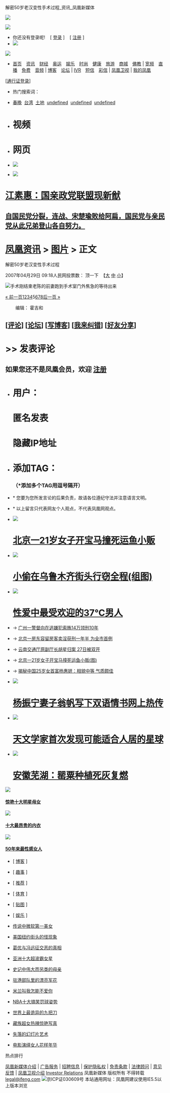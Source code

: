解密50岁老汉变性手术过程\_资讯\_凤凰新媒体

![](http://img.ifeng.com/tres/pub_res/rate/no_login_top.gif)

![](http://img.ifeng.com/tres/pub_res/rate/no_login_bottom.gif)

-   你还没有登录呢!    \[ [登录](http://sso.ifeng.com/ssos/login.jsp?backurl=https://news.ifeng.com/photo/200704/0429_24_111458_4.shtml) \]    \[ [注册](http://sso.ifeng.com/ssos/register.jsp?backurl=https://news.ifeng.com/photo/200704/0429_24_111458_4.shtml) \]
-   ![](http://img.ifeng.com/tres/pub_res/rate/no_login_close.gif)

[![](http://img.ifeng.com/tres/pub_res/logo/www_logo.gif)](http://www.ifeng.com)

-   [首页](http://www.ifeng.com)　[资讯](http://news.ifeng.com)　[财经](http://finance.ifeng.com)　[奥运](http://2008.ifeng.com)　[娱乐](http://ent.ifeng.com)　[时尚](http://fashion.ifeng.com)　[健康](http://health.ifeng.com/)　[旅游](http://tour.ifeng.com/)　[商城](http://mall.ifeng.com/)　[佛教](http://fo.ifeng.com/) | [宽频](http://itv.ifeng.com)　[直播](http://itv.ifeng.com/live.aspx)　[免费](http://itv.ifeng.com/free.aspx)　[音频](http://audio.ifeng.com/) | [博客](http://blog.ifeng.com)　[论坛](http://bbs.ifeng.com) | [IVR](http://ivr.ifeng.com/)　[短信](http://sms.ifeng.com/)　[彩信](http://mms.ifeng.com/) | [凤凰卫视](http://phtv.ifeng.com) | [我的凤凰](http://space.ifeng.com/rss/)

\[[通行证登录](http://sso.ifeng.com/ssos/login.jsp)\]

-   热门搜索词：
-   [春晚](http://gsearch.ifeng.com/gsearch/gsearch.jsp?q=%E6%98%A5%E6%99%9A)  [台湾](http://gsearch.ifeng.com/gsearch/gsearch.jsp?q=%E5%8F%B0%E6%B9%BE)  [土地](http://gsearch.ifeng.com/gsearch/gsearch.jsp?q=%E5%9C%9F%E5%9C%B0)  [undefined](http://gsearch.ifeng.com/gsearch/gsearch.jsp?q=undefined)  [undefined](http://gsearch.ifeng.com/gsearch/gsearch.jsp?q=undefined)  [undefined](http://gsearch.ifeng.com/gsearch/gsearch.jsp?q=undefined)  

-   # 视频
    
-   # 网页
    
-   ![](http://img.ifeng.com/tres/pub_res/indexhead_image/head_search_button1.gif)
-   ![](http://img.ifeng.com/tres/pub_res/logo/google_logo_w.gif)

# [江素惠：国亲政党联盟现新猷](http://blog.ifeng.com/index.php/uid_722983_action_viewspace_itemid_783655)

## [自国民党分裂，连战、宋楚瑜败给阿扁，国民党与亲民党从此兄弟登山各自努力。](http://blog.ifeng.com/index.php/uid_722983_action_viewspace_itemid_783655)

# [凤凰资讯](http://news.ifeng.com/) > [图片](http://news.ifeng.com/photo/) > 正文

解密50岁老汉变性手术过程

2007年04月29日 09:18人民网投票数： 顶一下  【[大](javascript:zoomDoc\(16\);) [中](javascript:zoomDoc\(14\);) [小](javascript:zoomDoc\(12\);)】

![](http://img.ifeng.com/res/200704/0429_95783.jpg)手术刚结束老陈的前妻跑到手术室门外焦急的等待出来

[« 前一页](0429_24_111458_3.shtml "Go to Previous Page")[1](0429_24_111458.shtml "Go to page 1")[2](0429_24_111458_1.shtml "Go to page 2")[3](0429_24_111458_2.shtml "Go to page 3")[4](0429_24_111458_3.shtml "Go to page 4")5[6](0429_24_111458_5.shtml "Go to page 6")[7](0429_24_111458_6.shtml "Go to page 7")[8](0429_24_111458_7.shtml "Go to page 8")[后一页 »](0429_24_111458_5.shtml "Go to Next Page")

　　 编辑： 霍吉和

## \[[评论](http://cmt.ifeng.com/viewcmts.do?chId=24&docId=111458&docName=%e8%a7%a3%e5%af%8650%e5%b2%81%e8%80%81%e6%b1%89%e5%8f%98%e6%80%a7%e6%89%8b%e6%9c%af%e8%bf%87%e7%a8%8b&docUrl=http%3a%2f%2fnews.ifeng.com%2fphoto%2f200704%2f0429_24_111458.shtml)\] \[[论坛](http://bbs.ifeng.com)\] \[[写博客](http://blog.ifeng.com/blogthis.asp?docUrl=http%3a%2f%2fnews.ifeng.com%2fphoto%2f200704%2f0429_24_111458.shtml&flag=1)\] \[[我来纠错](http://space.ifeng.com/pollet/find_mistake.jsp?docUrl=http%3a%2f%2fnews.ifeng.com%2fphoto%2f200704%2f0429_24_111458.shtml&docName=%e8%a7%a3%e5%af%8650%e5%b2%81%e8%80%81%e6%b1%89%e5%8f%98%e6%80%a7%e6%89%8b%e6%9c%af%e8%bf%87%e7%a8%8b)\] \[[好友分享](http://space.ifeng.com/pollet/recmd_friend.jsp?docUrl=http%3a%2f%2fnews.ifeng.com%2fphoto%2f200704%2f0429_24_111458.shtml&docName=%e8%a7%a3%e5%af%8650%e5%b2%81%e8%80%81%e6%b1%89%e5%8f%98%e6%80%a7%e6%89%8b%e6%9c%af%e8%bf%87%e7%a8%8b)\]

# \>> 发表评论

## 如果您还不是凤凰会员，欢迎 [注册](http://sso.ifeng.com/ssos/register.jsp)

-   # 用户：
    
    # 匿名发表
    
    # 隐藏IP地址
    
-   # 添加TAG：
    
    ### （\*添加多个TAG用逗号隔开）
    

-   \* 您要为您所发言论的后果负责，故请各位遵纪守法并注意语言文明。
-   \* 以上留言只代表网友个人观点，不代表凤凰网观点。

-   [![](http://img.ifeng.com/tres/news/yufanzi.jpg)](http://news.ifeng.com/society/1/200704/0428_343_110809.shtml)
    
    # [北京一21岁女子开宝马撞死运鱼小贩](http://news.ifeng.com/society/1/200704/0428_343_110809.shtml)
    

-   [![](http://img.ifeng.com/tres/news/xiaotou.jpg)](http://news.ifeng.com/society/2/200704/0427_344_110013.shtml)
    
    # [小偷在乌鲁木齐街头行窃全程(组图)](http://news.ifeng.com/society/2/200704/0427_344_110013.shtml)
    

-   [![](http://img.ifeng.com/tres/news/0428_95446.jpg)](http://18x.ifeng.com/18x/)
    
    # [性爱中最受欢迎的37℃男人](http://18x.ifeng.com/18x/)
    

-   → [广州一警督向在逃嫌犯索贿14万领刑10年](http://news.ifeng.com/society/1/200704/0428_343_110563.shtml)
-   → [北京一房东容留房客卖淫获刑一年半 为全市首例](http://news.ifeng.com/society/1/200704/0428_343_110556.shtml)
-   → [云南交通厅原副厅长胡星归案 27日被双开](http://news.ifeng.com/society/1/200704/0428_343_110597.shtml)
-   → [北京一21岁女子开宝马撞死运鱼小贩(图)](http://news.ifeng.com/society/1/200704/0428_343_110809.shtml)
-   → [揭秘中国25岁女首富杨惠妍：相貌中等 气质颇佳](http://news.ifeng.com/society/2/200704/0428_344_110561.shtml)

-   [![](http://img.ifeng.com/tres/news/jl070425044.jpg)](http://news.ifeng.com/society/2/200704/0425_344_108501.shtml)
    
    # [杨振宁妻子翁帆写下双语情书网上热传](http://news.ifeng.com/society/2/200704/0425_344_108501.shtml)
    

-   [![](http://img.ifeng.com/tres/news/jl070425045.jpg)](http://news.ifeng.com/society/2/200704/0425_344_108526.shtml)
    
    # [天文学家首次发现可能适合人居的星球](http://news.ifeng.com/society/2/200704/0425_344_108526.shtml)
    

-   [![](http://img.ifeng.com/tres/news/jl070425046.jpg)](http://news.ifeng.com/photo/200704/0425_24_108723.shtml)
    
    # [安徽芜湖：罂粟种植死灰复燃](http://news.ifeng.com/photo/200704/0425_24_108723.shtml)
    

[![](http://img.ifeng.com/tres/bbs/liuwl2007042701-dc.jpg)](http://bbs.ifeng.com/fhbbs/viewthread.php?tid=2402911)

#### [惊艳十大明星母女](http://bbs.ifeng.com/fhbbs/viewthread.php?tid=2402911)

[![](http://img.ifeng.com/tres/blog/04283.jpg)](http://blog.ifeng.com/html/24/595024-784005.html)

#### [十大最昂贵的内衣](http://blog.ifeng.com/html/24/595024-784005.html)

[![](http://img.ifeng.com/tres/18x/0419_90339.jpg)](http://18x.ifeng.com/18x/)

#### [50年来最性感女人](http://18x.ifeng.com/18x/pic/200704/0419_99_105400.shtml)

-   \[ [博客](http://blog.ifeng.com/) \]
-   \[ [趣事](http://phtv.ifeng.com/) \]
-   \[ [推荐](http://blog.ifeng.com/) \]
-   \[ [体育](http://bbs.ifeng.com/fhbbs/forumdisplay.php?fid=283) \]
-   \[ [贴图](http://bbs.ifeng.com/fhbbs/forumdisplay.php?fid=284) \]
-   \[ [娱乐](http://bbs.ifeng.com/fhbbs/forumdisplay.php?fid=142) \]

-   [传说中微软第一美女](http://blog.ifeng.com/html/48/816748-782112.html)
-   [美国纽约街头的怪现象](http://blog.ifeng.com/index.php/uid_713050_action_viewspace_itemid_783567)
-   [葛优与冯远征交恶的真相](http://blog.ifeng.com/html/54/803454-781942.html)
-   [亚洲十大超波霸女星](http://blog.ifeng.com/html/86/610986-784240.html)
-   [史记中伟大而另类的母亲](http://blog.ifeng.com/index.php/uid_847822_action_viewspace_itemid_783318)
-   [驻港部队里的漂亮军花](http://blog.ifeng.com/?uid_787953_action_viewspace_itemid_782897)
-   [米兰叫我怎能不爱你](http://bbs.ifeng.com/fhbbs/viewthread.php?tid=2408212)
-   [NBA十大搞笑罚球姿势](http://bbs.ifeng.com/fhbbs/viewthread.php?tid=2403539)
-   [世界上最诡异的九把刀](http://bbs.ifeng.com/fhbbs/viewthread.php?tid=2399094)
-   [藏族超女热辣惊艳写真](http://bbs.ifeng.com/fhbbs/viewthread.php?tid=2406475)
-   [失落的幻灯片艺术](http://bbs.ifeng.com/fhbbs/viewthread.php?tid=2403263)
-   [电影演绎女人花样年华](http://bbs.ifeng.com/fhbbs/viewthread.php?tid=2405439)

热点排行

[凤凰新媒体介绍](http://www.ifeng.com/corp/about/) | [广告服务](http://www.ifeng.com/corp/ad/) | [招聘信息](http://www.ifeng.com/corp/job/) | [保护隐私权](http://www.ifeng.com/corp/privacy/) | [免责条款](http://www.ifeng.com/corp/exemption/) | [法律顾问](http://www.ifeng.com/corp/counselor/) | [意见反馈](http://www.ifeng.com/corp/feedback/) | [凤凰卫视介绍](http://phtv.ifeng.com/intro/) [Investor Relations](http://www.irasia.com/listco/hk/phoenixtv/) 凤凰新媒体 版权所有 不得转载 [legal@ifeng.com](mailto:legal@ifeng.com) [![](http://img.ifeng.com/tres/TemplateRes/84/84/images/gongshang.gif)](http://www.hd315.gov.cn/beian/view.asp?bianhao=010202001070300014)京ICP证030609号 本站通用网址：凤凰网建议使用IE5.5以上版本浏览